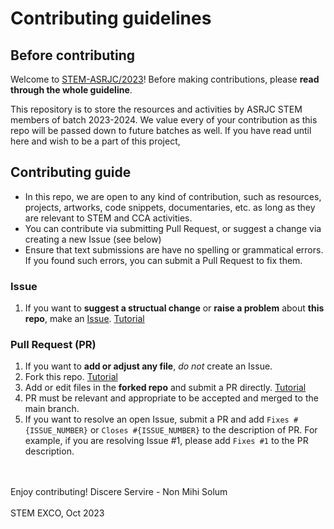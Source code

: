 # Contributing guidelines

## Before contributing
Welcome to [STEM-ASRJC/2023](https://github.com/STEM-ASRJC/2023)! Before making contributions, please __read through the whole guideline__.

This repository is to store the resources and activities by ASRJC STEM members of batch 2023-2024. We value every of your contribution as this repo will be passed down to future batches as well. If you have read until here and wish to be a part of this project, 

## Contributing guide
- In this repo, we are open to any kind of contribution, such as resources, projects, artworks, code snippets, documentaries, etc. as long as they are relevant to STEM and CCA activities.
- You can contribute via submitting Pull Request, or suggest a change via creating a new Issue (see below)
- Ensure that text submissions are have no spelling or grammatical errors. If you found such errors, you can submit a Pull Request to fix them.

### Issue
1. If you want to __suggest a structual change__ or __raise a problem__ about __this repo__, make an [Issue](https://github.com/TheAlgorithms/Python/issues/new). [Tutorial](https://docs.github.com/en/issues/tracking-your-work-with-issues/creating-an-issue)

### Pull Request (PR)
1. If you want to __add or adjust any file__, _do not_ create an Issue.
2. Fork this repo. [Tutorial](https://docs.github.com/en/get-started/quickstart/fork-a-repo#forking-a-repository)
3. Add or edit files in the __forked repo__ and submit a PR directly. [Tutorial](https://docs.github.com/en/pull-requests/collaborating-with-pull-requests/proposing-changes-to-your-work-with-pull-requests/creating-a-pull-request)
4. PR must be relevant and appropriate to be accepted and merged to the main branch.
5. If you want to resolve an open Issue, submit a PR and add `Fixes #{ISSUE_NUMBER}` or `Closes #{ISSUE_NUMBER}` to the description of PR. For example, if you are resolving Issue #1, please add `Fixes #1` to the PR description.

<br></br>Enjoy contributing! Discere Servire - Non Mihi Solum <br></br>
STEM EXCO, Oct 2023
